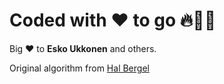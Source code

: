 # Coded with ❤️ to go 🔥🚀🚀

Big ❤️ to **Esko Ukkonen** and others.

Original algorithm from [Hal Bergel](http://www.berghel.net/publications/asm/asm.php)
